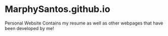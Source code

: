 # MarphySantos.github.io
Personal Website
Contains my resume as well as other webpages that have been developed by me!
